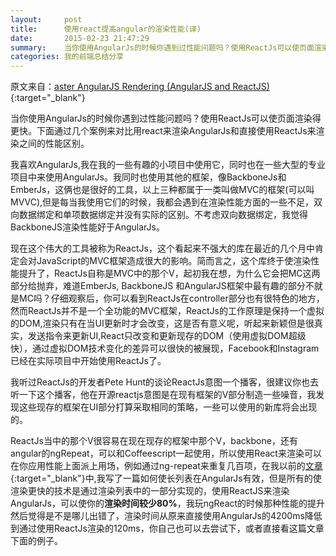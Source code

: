 ```yaml
---
layout:     post
title:      使用react提高angular的渲染性能(译) 
date:       2015-02-23 21:47:29
summary:    当你使用AngularJs的时候你遇到过性能问题吗？使用ReactJs可以使页面渲染得更快。下面通过几个案例来对比用react来渲染AngularJs和直接使用ReactJs来渲染之间的性能区别。  
categories: 我的前端总结分享 
---
```

原文来自：[aster AngularJS Rendering (AngularJS and ReactJS)](http://www.williambrownstreet.net/blog/2014/04/faster-angularjs-rendering-angularjs-and-reactjs/){:target="_blank"}

当你使用AngularJs的时候你遇到过性能问题吗？使用ReactJs可以使页面渲染得更快。下面通过几个案例来对比用react来渲染AngularJs和直接使用ReactJs来渲染之间的性能区别。

我喜欢AngularJs,我在我的一些有趣的小项目中使用它，同时也在一些大型的专业项目中来使用AngularJs。我同时也使用其他的框架，像BackboneJs和EmberJs，这俩也是很好的工具，以上三种都属于一类叫做MVC的框架(可以叫MVVC),但是每当我使用它们的时候，我都会遇到在渲染性能方面的一些不足，双向数据绑定和单项数据绑定并没有实际的区别。不考虑双向数据绑定，我觉得BackboneJS渲染性能好于AngularJs。

现在这个伟大的工具被称为ReactJs，这个看起来不强大的库在最近的几个月中肯定会对JavaScript的MVC框架造成很大的影响。简而言之，这个库终于使渲染性能提升了，ReactJs自称是MVC中的那个V，起初我在想，为什么它会把MC这两部分给抛弃，难道EmberJs, BackboneJS 和AngularJS框架中最有趣的部分不就是MC吗？仔细观察后，你可以看到ReactJs在controller部分也有很特色的地方，然而ReactJs并不是一个全功能的MVC框架，ReactJs的工作原理是保持一个虚拟的DOM,渲染只有在当UI更新时才会改变，这是否有意义呢，听起来新颖但是很真实，发送指令来更新UI,React只改变和更新现存的DOM（使用虚拟DOM超级快），通过虚拟DOM技术变化的差异可以很快的被展现，Facebook和Instagram已经在实际项目中开始使用ReactJs了。

我听过ReactJs的开发者Pete Hunt的谈论ReactJs意图一个播客，很建议你也去听一下这个播客，他在开源reactjs意图是在现有框架的V部分制造一些噪音，我发现这些现存的框架在UI部分打算采取相同的策略，一些可以使用的新库将会出现的。

ReactJs当中的那个V很容易在现在现存的框架中那个V，backbone，还有angular的ngRepeat，可以和Coffeescript一起使用，所以使用React来渲染可以在你应用性能上面派上用场，例如通过ng-repeat来重复几百项，在我以前的[文章](http://www.williambrownstreet.net/blog/2013/07/angularjs-my-solution-to-the-ng-repeat-performance-problem/){:target="_blank"}中,我写了一篇如何使长列表在AngularJs有效，但是所有的使渲染更快的技术是通过渲染列表中的一部分实现的，使用ReactJS来渲染AngularJs，可以使你的**渲染时间较少80%**，我玩ngReact的时候那种性能的提升然后觉得是不是哪儿出错了，渲染时间从原来直接使用AngularJs的4200ms降低到通过使用ReactJs渲染的120ms，你自己也可以去尝试下，或者直接看这篇文章下面的例子。
